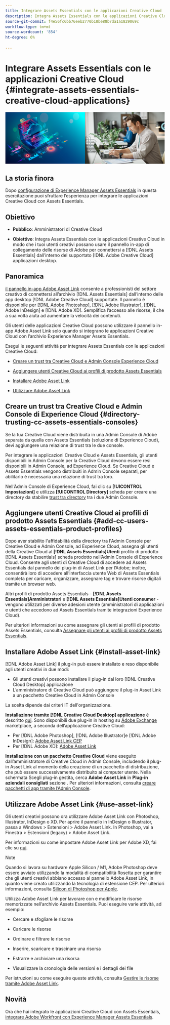 ```yaml
---
title: Integrare Assets Essentials con le applicazioni Creative Cloud
description: Integra Assets Essentials con le applicazioni Creative Cloud in modo da poter usare il pannello in-app di collegamento delle risorse di Adobe per la connessione [!DNL Assets Essentials] dall’interno del supportato [!DNL Adobe Creative Cloud] applicazioni desktop.
source-git-commit: f4e56fc6bb76eeb2770b18be88b7da1a1829069c
workflow-type: tm+mt
source-wordcount: '854'
ht-degree: 6%

---
```



# Integrare Assets Essentials con le applicazioni Creative Cloud {#integrate-assets-essentials-creative-cloud-applications}

![Preferenza per scegliere il tema scuro o chiaro](assets/cce-creative-cloud.png)

## La storia finora

Dopo [configurazione di Experience Manager Assets Essentials](adminster-aem-assets-essentials.md) in questa esercitazione puoi sfruttare l’esperienza per integrare le applicazioni Creative Cloud con Assets Essentials.

## Obiettivo

* **Pubblico**: Amministratori di Creative Cloud

* **Obiettivo**: Integra Assets Essentials con le applicazioni Creative Cloud in modo che i tuoi utenti creativi possano usare il pannello in-app di collegamento delle risorse di Adobe per connettersi a [!DNL Assets Essentials] dall’interno del supportato [!DNL Adobe Creative Cloud] applicazioni desktop.

## Panoramica

[il pannello in-app Adobe Asset Link](https://www.adobe.com/creativecloud/business/enterprise/adobe-asset-link.html) consente a professionisti del settore creativo di connettersi all’archivio [!DNL Assets Essentials] dall’interno delle app desktop [!DNL Adobe Creative Cloud] supportate. Il pannello è disponibile per [!DNL Adobe Photoshop], [!DNL Adobe Illustrator], [!DNL Adobe InDesign] e [!DNL Adobe XD]. Semplifica l’accesso alle risorse, il che a sua volta aiuta ad aumentare la velocità dei contenuti.

Gli utenti delle applicazioni Creative Cloud possono utilizzare il pannello in-app Adobe Asset Link solo quando si integrano le applicazioni Creative Cloud con l’archivio Experience Manager Assets Essentials.

Esegui le seguenti attività per integrare Assets Essentials con le applicazioni Creative Cloud:

* [Creare un trust tra Creative Cloud e Admin Console Experience Cloud](#directory-trusting-cc-assets-essentials-consoles)

* [Aggiungere utenti Creative Cloud ai profili di prodotto Assets Essentials](#add-cc-users-assets-essentials-product-profiles)

* [Installare Adobe Asset Link](#install-asset-link)

* [Utilizzare Adobe Asset Link](#use-asset-link)

## Creare un trust tra Creative Cloud e Admin Console di Experience Cloud {#directory-trusting-cc-assets-essentials-consoles}

Se la tua Creative Cloud viene distribuita in una Admin Console di Adobe separata da quella con Assets Essentials (soluzione di Experience Cloud), devi aggiungere una relazione di trust tra le due console.

Per integrare le applicazioni Creative Cloud e Assets Essentials, gli utenti disponibili in Admin Console per la Creative Cloud devono essere resi disponibili in Admin Console, ad Experience Cloud. Se Creative Cloud e Assets Essentials vengono distribuiti in Admin Console separati, per abilitarlo è necessaria una relazione di trust tra loro.

Nell’Admin Console di Experience Cloud, fai clic su **[!UICONTROL Impostazioni]** e utilizza **[!UICONTROL Directory]** scheda per creare una directory da stabilire [trust tra directory](https://helpx.adobe.com/enterprise/using/set-up-identity.html#directory-trusting) tra i due Admin Console.

## Aggiungere utenti Creative Cloud ai profili di prodotto Assets Essentials {#add-cc-users-assets-essentials-product-profiles}

Dopo aver stabilito l&#39;affidabilità della directory tra l&#39;Admin Console per Creative Cloud e Admin Console, ad Experience Cloud, assegna gli utenti della Creative Cloud al **[!DNL Assets Essentials]Utenti** profilo di prodotto [!DNL Assets Essentials] scheda prodotto nell’Admin Console di Experience Cloud. Consente agli utenti di Creative Cloud di accedere ad Assets Essentials dal pannello dei plug-in di Asset Link per l’Adobe; inoltre, consentirà loro di accedere all’interfaccia utente Web di Assets Essentials completa per caricare, organizzare, assegnare tag e trovare risorse digitali tramite un browser web.

Altri profili di prodotto Assets Essentials - **[!DNL Assets Essentials]Amministratori** e **[!DNL Assets Essentials]Utenti consumer** - vengono utilizzati per diverse adesioni utente (amministratori di applicazioni e utenti che accedono ad Assets Essentials tramite integrazioni Experience Cloud).

Per ulteriori informazioni su come assegnare gli utenti ai profili di prodotto Assets Essentials, consulta [Assegnare gli utenti ai profili di prodotto Assets Essentials](adminster-aem-assets-essentials.md#add-users-to-product-profiles).

## Installare Adobe Asset Link {#install-asset-link}

[!DNL Adobe Asset Link] il plug-in può essere installato e reso disponibile agli utenti creativi in due modi:

* Gli utenti creativi possono installare il plug-in dal loro [!DNL Creative Cloud Desktop] applicazione
* L’amministratore di Creative Cloud può aggiungere il plug-in Asset Link a un pacchetto Creative Cloud in Admin Console

La scelta dipende dai criteri IT dell&#39;organizzazione.

**Installazione tramite [!DNL Creative Cloud Desktop] applicazione** è descritto [qui](https://helpx.adobe.com/creative-cloud/kb/installingextensionsandaddons.html). Sono disponibili due plug-in in hosting su [Adobe Exchange](https://exchange.adobe.com/) marketplace, a seconda dell’applicazione Creative Cloud:

* Per [!DNL Adobe Photoshop], [!DNL Adobe Illustrator]e [!DNL Adobe InDesign]: [Adobe Asset Link CEP](https://exchange.adobe.com/creativecloud.details.106875.adobe-asset-link-cep.html)
* Per [!DNL Adobe XD]: [Adobe Asset Link](https://exchange.adobe.com/creativecloud/plugindetails.html/app/cc/61d229b9)

**Installazione con un pacchetto Creative Cloud** viene eseguito dall’amministratore di Creative Cloud in Admin Console, includendo il plug-in Asset Link al momento della creazione di un pacchetto di distribuzione, che può essere successivamente distribuito ai computer utente. Nella schermata Scegli plug-in gestita, cerca **Adobe Asset Link** in **Plug-in aziendali consigliati** sezione . Per ulteriori informazioni, consulta [creare pacchetti di app tramite l’Admin Console](https://helpx.adobe.com/enterprise/using/package-apps-admin-console.html).

## Utilizzare Adobe Asset Link {#use-asset-link}

Gli utenti creativi possono ora utilizzare Adobe Asset Link con Photoshop, Illustrator, InDesign o XD. Per aprire il pannello in InDesign o Illustrator, passa a Windows > Estensioni > Adobe Asset Link. In Photoshop, vai a Finestra > Estensioni (legacy) > Adobe Asset Link.

Per informazioni su come impostare Adobe Asset Link per Adobe XD, fai clic su [qui](https://helpx.adobe.com/it/enterprise/using/adobe-asset-link-for-xd.html).

>[!NOTE]
>
>Quando si lavora su hardware Apple Silicon / M1, Adobe Photoshop deve essere avviato utilizzando la modalità di compatibilità Rosetta per garantire che gli utenti creativi abbiano accesso al pannello Adobe Asset Link, in quanto viene creato utilizzando la tecnologia di estensione CEP. Per ulteriori informazioni, consulta [Silicon di Photoshop per Apple](https://helpx.adobe.com/photoshop/kb/photoshop-for-apple-silicon.html).


Utilizza Adobe Asset Link per lavorare con e modificare le risorse memorizzate nell’archivio Assets Essentials. Puoi eseguire varie attività, ad esempio:

* Cercare e sfogliare le risorse

* Caricare le risorse

* Ordinare e filtrare le risorse

* Inserire, scaricare e trascinare una risorsa

* Estrarre e archiviare una risorsa

* Visualizzare la cronologia delle versioni e i dettagli dei file

Per istruzioni su come eseguire queste attività, consulta [Gestire le risorse tramite Adobe Asset Link](https://helpx.adobe.com/in/enterprise/using/manage-assets-using-adobe-asset-link.html).

## Novità

Ora che hai integrato le applicazioni Creative Cloud con Assets Essentials, [integrare Adobe Workfront con Experience Manager Assets Essentials](integrate-assets-essentials-workfront.md).

